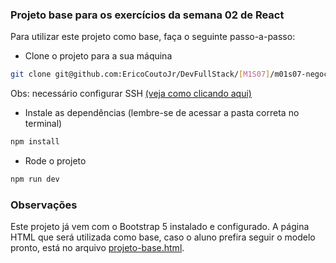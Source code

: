 ### Projeto base para os exercícios da semana 02 de React

Para utilizar este projeto como base, faça o seguinte passo-a-passo:

- Clone o projeto para a sua máquina

```bash
git clone git@github.com:EricoCoutoJr/DevFullStack/[M1S07]/m01s07-negociacoes/.git .
```

Obs: necessário configurar SSH [(veja como clicando aqui)](https://www.youtube.com/watch?v=n-H1eFSsugo)

- Instale as dependências (lembre-se de acessar a pasta correta no terminal)

```bash
npm install
```

- Rode o projeto

```bash
npm run dev
```

### Observações

Este projeto já vem com o Bootstrap 5 instalado e configurado. A página HTML que será utilizada como base, caso o aluno prefira seguir o modelo pronto, está no arquivo [projeto-base.html](projeto-base.html).
